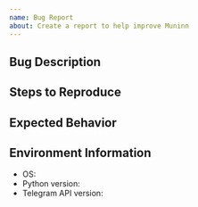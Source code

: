 ```yaml
---
name: Bug Report
about: Create a report to help improve Muninn
---
```


## Bug Description

## Steps to Reproduce

## Expected Behavior

## Environment Information
- OS:
- Python version:
- Telegram API version:
